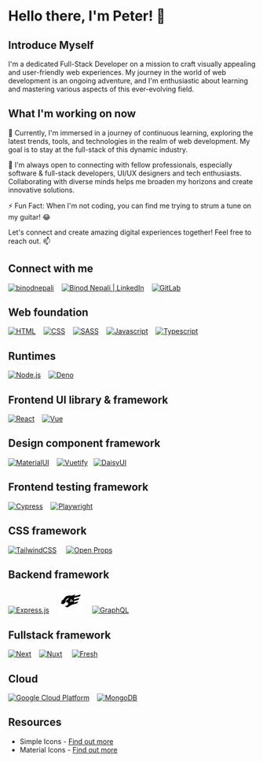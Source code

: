 # Hello there, I'm Peter! 👋

## Introduce Myself

I'm a dedicated Full-Stack Developer on a mission to craft visually appealing and user-friendly web experiences. My journey in the world of web development is an ongoing adventure, and I'm enthusiastic about learning and mastering various aspects of this ever-evolving field.

## What I'm working on now

🌱 Currently, I'm immersed in a journey of continuous learning, exploring the latest trends, tools, and technologies in the realm of web development. My goal is to stay at the full-stack of this dynamic industry.

🤝 I'm always open to connecting with fellow professionals, especially software & full-stack developers, UI/UX designers and tech enthusiasts. Collaborating with diverse minds helps me broaden my horizons and create innovative solutions.

⚡ Fun Fact: When I'm not coding, you can find me trying to strum a tune on my guitar! 😂

Let's connect and create amazing digital experiences together! Feel free to reach out. 📫

## Connect with me

[![binodnepali](https://raw.githubusercontent.com/binodnepali/binodnepali/main/assets/icons/public.svg)](https://binodnepali.me/)&nbsp; &nbsp; [![Binod Nepali | LinkedIn](https://raw.githubusercontent.com/binodnepali/binodnepali/main/assets/icons/linkedin.svg)](https://www.linkedin.com/in/binod-nepali-2b0962b8)&nbsp; &nbsp; [![GitLab](https://raw.githubusercontent.com/binodnepali/binodnepali/main/assets/icons/gitlab.svg)](https://gitlab.com/binodnepali)

## Web foundation

[![HTML](https://raw.githubusercontent.com/binodnepali/binodnepali/main/assets/icons/skills-foundation/html5.svg)](https://developer.mozilla.org/en-US/docs/Web/HTML)&nbsp; &nbsp; [![CSS](https://raw.githubusercontent.com/binodnepali/binodnepali/main/assets/icons/skills-foundation/css3.svg)](https://developer.mozilla.org/en-US/docs/Web/CSS)&nbsp; &nbsp; [![SASS](https://raw.githubusercontent.com/binodnepali/binodnepali/main/assets/icons/skills-foundation/sass.svg)](https://sass-lang.com/)&nbsp; &nbsp; [![Javascript](https://raw.githubusercontent.com/binodnepali/binodnepali/main/assets/icons/skills-foundation/javascript.svg)](https://developer.mozilla.org/en-US/docs/Web/JavaScript)&nbsp; &nbsp; [![Typescript](https://raw.githubusercontent.com/binodnepali/binodnepali/main/assets/icons/skills-foundation/typescript.svg)](https://www.typescriptlang.org/)

## Runtimes

[![Node.js](https://raw.githubusercontent.com/binodnepali/binodnepali/main/assets/icons/skills-backend/node.svg)](https://nodejs.org/)&nbsp; &nbsp; [![Deno](https://raw.githubusercontent.com/binodnepali/binodnepali/main/assets/icons/skills-backend/deno.svg)](https://deno.land/)

## Frontend UI library & framework

[![React](https://raw.githubusercontent.com/binodnepali/binodnepali/main/assets/icons/skills-frontend/react.svg)](https://reactjs.org/)&nbsp; &nbsp; [![Vue](https://raw.githubusercontent.com/binodnepali/binodnepali/main/assets/icons/skills-frontend/vue.svg)](https://vuejs.org/)&nbsp; &nbsp; 

## Design component framework

[![MaterialUI](https://raw.githubusercontent.com/binodnepali/binodnepali/main/assets/icons/design-component-libraries/mui.svg)](https://mui.com/)&nbsp; &nbsp; [![Vuetify](https://raw.githubusercontent.com/binodnepali/binodnepali/main/assets/icons/design-component-libraries/vuetify.svg)](https://vuetifyjs.com/)
&nbsp; [![DaisyUI](https://raw.githubusercontent.com/binodnepali/binodnepali/main/assets/icons/design-component-libraries/daisyui.svg)](https://daisyui.com)

## Frontend testing framework

[![Cypress](https://raw.githubusercontent.com/binodnepali/binodnepali/main/assets/icons/testing-frameworks/cypress.svg)](https://www.cypress.io/)&nbsp; &nbsp; [![Playwright](https://raw.githubusercontent.com/binodnepali/binodnepali/main/assets/icons/testing-frameworks/playwright.svg)](https://playwright.dev/)

## CSS framework

[![TailwindCSS](https://raw.githubusercontent.com/binodnepali/binodnepali/main/assets/icons/css-frameworks/tailwindcss.svg)](https://tailwindcss.com/) &nbsp; &nbsp; [![Open Props](https://raw.githubusercontent.com/binodnepali/binodnepali/main/assets/icons/css-frameworks/open-props.svg)](https://open-props.style/)

## Backend framework

[![Express.js](https://raw.githubusercontent.com/binodnepali/binodnepali/main/assets/icons/skills-backend/express.svg)](https://expressjs.com/) &nbsp; &nbsp; [![fastify](./assets/icons/skills-backend/fastify.svg)](https://fastify.dev/) &nbsp; &nbsp; [![GraphQL](https://raw.githubusercontent.com/binodnepali/binodnepali/main/assets/icons/skills-backend/graphql.svg)](https://graphql.org/)

## Fullstack framework

[![Next](https://raw.githubusercontent.com/binodnepali/binodnepali/main/assets/icons/skills-fullstack/next.svg)](https://nextjs.org/)&nbsp; &nbsp; [![Nuxt](https://raw.githubusercontent.com/binodnepali/binodnepali/main/assets/icons/skills-fullstack/nuxt.svg)](https://nuxt.com/) &nbsp; &nbsp; [![Fresh](https://raw.githubusercontent.com/binodnepali/binodnepali/main/assets/icons/skills-fullstack/fresh.svg)](https://fresh.deno.dev/)

## Cloud

[![Google Cloud Platform](https://raw.githubusercontent.com/binodnepali/binodnepali/main/assets/icons/skills-cloud/googlecloud.svg)](https://cloud.google.com/)&nbsp; &nbsp; [![MongoDB](https://raw.githubusercontent.com/binodnepali/binodnepali/main/assets/icons/skills-cloud/mongodb.svg)](https://www.mongodb.com/)

## Resources

* Simple Icons - [Find out more](https://simpleicons.org/)
* Material Icons - [Find out more](https://fonts.google.com/icons)
